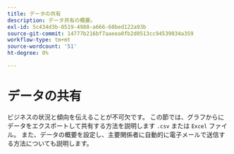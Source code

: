 ```yaml
---
title: データの共有
description: データ共有の概要。
exl-id: 5c434d3b-0519-4980-a666-60bed122a93b
source-git-commit: 14777b216bf7aaeea0fb2d0513cc94539034a359
workflow-type: tm+mt
source-wordcount: '51'
ht-degree: 0%

---
```


# データの共有

ビジネスの状況と傾向を伝えることが不可欠です。 この節では、グラフからにデータをエクスポートして共有する方法を説明します `.csv` または `Excel` ファイル。 また、データの概要を設定し、主要関係者に自動的に電子メールで送信する方法についても説明します。
